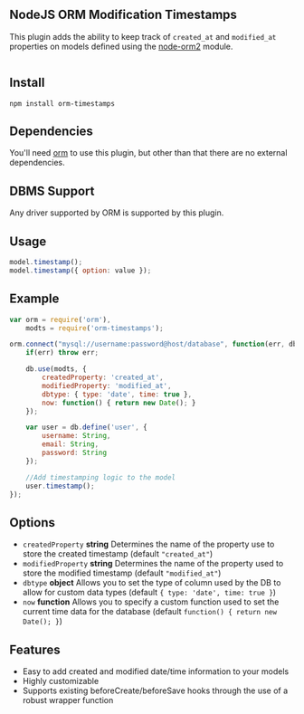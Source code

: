 ## NodeJS ORM Modification Timestamps
This plugin adds the ability to keep track of `created_at` and `modified_at` properties on models defined using the [node-orm2][node-orm2] module.

<a href="https://npmjs.org/package/orm"><img src="https://badge.fury.io/js/orm-timestamps.png" alt="" style="max-width:100%;"></a>

## Install
```
npm install orm-timestamps
```

## Dependencies
You'll need [orm][node-orm2] to use this plugin, but other than that there are no external dependencies.

## DBMS Support
Any driver supported by ORM is supported by this plugin.

## Usage
```javascript
model.timestamp();
model.timestamp({ option: value });
```

## Example
```javascript
var orm = require('orm'),
    modts = require('orm-timestamps');

orm.connect("mysql://username:password@host/database", function(err, db) {
	if(err) throw err;

	db.use(modts, {
		createdProperty: 'created_at',
		modifiedProperty: 'modified_at',
		dbtype: { type: 'date', time: true },
		now: function() { return new Date(); }
	});

	var user = db.define('user', {
		username: String,
		email: String,
		password: String
	});

	//Add timestamping logic to the model
	user.timestamp();
});


```

## Options
- `createdProperty` **string** Determines the name of the property use to store the created timestamp (default `"created_at"`)
- `modifiedProperty` **string** Determines the name of the property used to store the modified timestamp (default `"modified_at"`)
- `dbtype` **object** Allows you to set the type of column used by the DB to allow for custom data types (default `{ type: 'date', time: true }`)
- `now` **function** Allows you to specify a custom function used to set the current time data for the database (default `function() { return new Date(); }`)

## Features
- Easy to add created and modified date/time information to your models
- Highly customizable
- Supports existing beforeCreate/beforeSave hooks through the use of a robust wrapper function

[node-orm2]: https://github.com/dresende/node-orm2